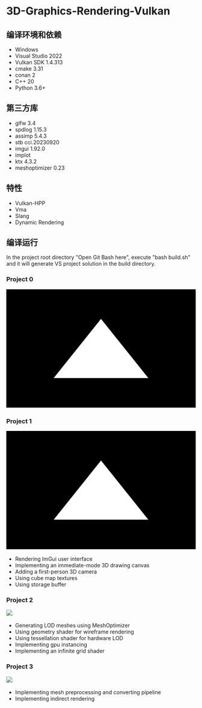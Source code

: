 # 3D-Graphics-Rendering-Vulkan

## 编译环境和依赖
* Windows
* Visual Studio 2022
* Vulkan SDK 1.4.313
* cmake 3.31
* conan 2
* C++ 20
* Python 3.6+

## 第三方库
* glfw 3.4
* spdlog 1.15.3
* assimp 5.4.3
* stb cci.20230920
* imgui 1.92.0
* implot
* ktx 4.3.2
* meshoptimizer 0.23

## 特性
* Vulkan-HPP
* Vma
* Slang
* Dynamic Rendering

## 编译运行
In the project root directory "Open Git Bash here", execute "bash build.sh" and it will generate VS project solution in the build directory.

### Project 0
![](https://github.com/jgw2000/3D-Graphics-Rendering-Vulkan/blob/main/results/project0.png)

### Project 1
![](https://github.com/jgw2000/3D-Graphics-Rendering-Vulkan/blob/main/results/project1.png)

* Rendering ImGui user interface
* Implementing an immediate-mode 3D drawing canvas
* Adding a first-person 3D camera
* Using cube map textures
* Using storage buffer

### Project 2
![](https://github.com/jgw2000/3D-Graphics-Rendering-Vulkan/blob/main/results/project2.png)

* Generating LOD meshes using MeshOptimizer
* Using geometry shader for wireframe rendering
* Using tessellation shader for hardware LOD
* Implementing gpu instancing
* Implementing an infinite grid shader

### Project 3
![](https://github.com/jgw2000/3D-Graphics-Rendering-Vulkan/blob/main/results/project3.png)

* Implementing mesh preprocessing and converting pipeline
* Implementing indirect rendering